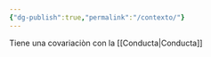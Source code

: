 ```yaml
---
{"dg-publish":true,"permalink":"/contexto/"}
---
```


Tiene una covariaciòn con la [[Conducta\|Conducta]]